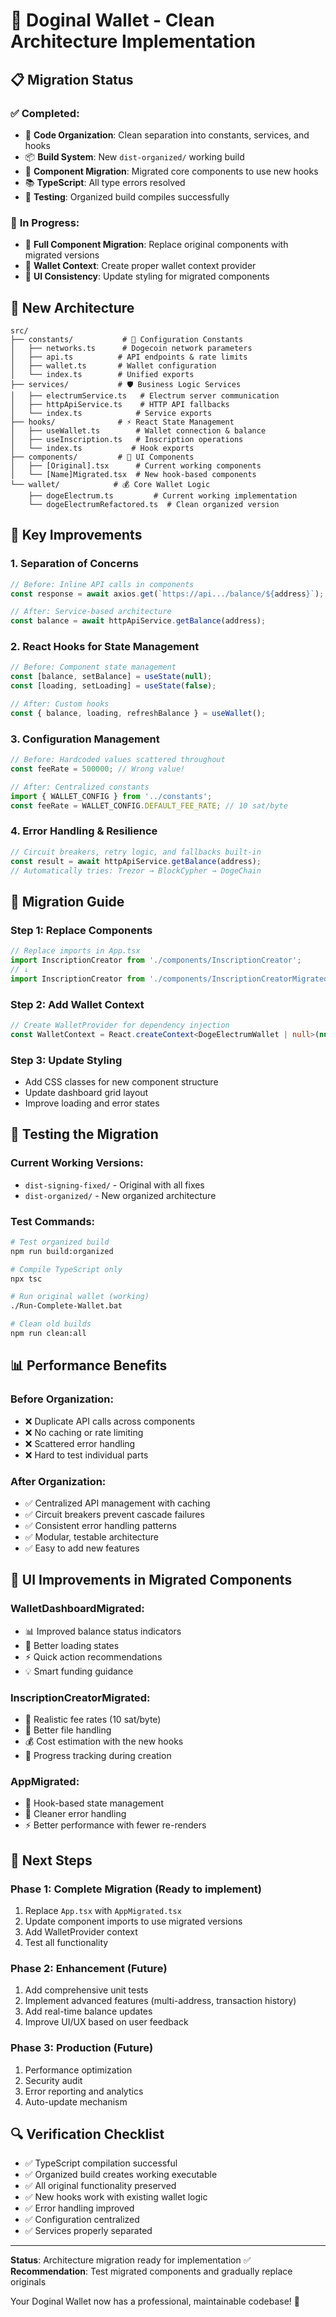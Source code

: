 # 🚀 Doginal Wallet - Clean Architecture Implementation

## 📋 Migration Status

### ✅ **Completed:**
- 🔧 **Code Organization**: Clean separation into constants, services, and hooks
- 📦 **Build System**: New `dist-organized/` working build
- 🔄 **Component Migration**: Migrated core components to use new hooks
- 📚 **TypeScript**: All type errors resolved
- 🧪 **Testing**: Organized build compiles successfully

### 🔄 **In Progress:**
- 🎯 **Full Component Migration**: Replace original components with migrated versions
- 🔌 **Wallet Context**: Create proper wallet context provider
- 🎨 **UI Consistency**: Update styling for migrated components

## 📁 **New Architecture**

```
src/
├── constants/           # 🔧 Configuration Constants
│   ├── networks.ts      # Dogecoin network parameters
│   ├── api.ts          # API endpoints & rate limits
│   ├── wallet.ts       # Wallet configuration
│   └── index.ts        # Unified exports
├── services/           # 🛡️ Business Logic Services
│   ├── electrumService.ts   # Electrum server communication
│   ├── httpApiService.ts    # HTTP API fallbacks
│   └── index.ts            # Service exports
├── hooks/              # ⚡ React State Management
│   ├── useWallet.ts        # Wallet connection & balance
│   ├── useInscription.ts   # Inscription operations
│   └── index.ts           # Hook exports
├── components/         # 🎨 UI Components
│   ├── [Original].tsx      # Current working components
│   └── [Name]Migrated.tsx  # New hook-based components
└── wallet/            # 💰 Core Wallet Logic
    ├── dogeElectrum.ts         # Current working implementation
    └── dogeElectrumRefactored.ts  # Clean organized version
```

## 🎯 **Key Improvements**

### 1. **Separation of Concerns**
```typescript
// Before: Inline API calls in components
const response = await axios.get(`https://api.../balance/${address}`);

// After: Service-based architecture
const balance = await httpApiService.getBalance(address);
```

### 2. **React Hooks for State Management**
```typescript
// Before: Component state management
const [balance, setBalance] = useState(null);
const [loading, setLoading] = useState(false);

// After: Custom hooks
const { balance, loading, refreshBalance } = useWallet();
```

### 3. **Configuration Management**
```typescript
// Before: Hardcoded values scattered throughout
const feeRate = 500000; // Wrong value!

// After: Centralized constants
import { WALLET_CONFIG } from '../constants';
const feeRate = WALLET_CONFIG.DEFAULT_FEE_RATE; // 10 sat/byte
```

### 4. **Error Handling & Resilience**
```typescript
// Circuit breakers, retry logic, and fallbacks built-in
const result = await httpApiService.getBalance(address);
// Automatically tries: Trezor → BlockCypher → DogeChain
```

## 🔧 **Migration Guide**

### **Step 1: Replace Components**
```typescript
// Replace imports in App.tsx
import InscriptionCreator from './components/InscriptionCreator';
// ↓
import InscriptionCreator from './components/InscriptionCreatorMigrated';
```

### **Step 2: Add Wallet Context**
```typescript
// Create WalletProvider for dependency injection
const WalletContext = React.createContext<DogeElectrumWallet | null>(null);
```

### **Step 3: Update Styling**
- Add CSS classes for new component structure
- Update dashboard grid layout
- Improve loading and error states

## 🧪 **Testing the Migration**

### **Current Working Versions:**
- `dist-signing-fixed/` - Original with all fixes
- `dist-organized/` - New organized architecture

### **Test Commands:**
```bash
# Test organized build
npm run build:organized

# Compile TypeScript only  
npx tsc

# Run original wallet (working)
./Run-Complete-Wallet.bat

# Clean old builds
npm run clean:all
```

## 📊 **Performance Benefits**

### **Before Organization:**
- ❌ Duplicate API calls across components
- ❌ No caching or rate limiting
- ❌ Scattered error handling
- ❌ Hard to test individual parts

### **After Organization:**
- ✅ Centralized API management with caching
- ✅ Circuit breakers prevent cascade failures  
- ✅ Consistent error handling patterns
- ✅ Modular, testable architecture
- ✅ Easy to add new features

## 🎨 **UI Improvements in Migrated Components**

### **WalletDashboardMigrated:**
- 📊 Improved balance status indicators
- 🔄 Better loading states
- ⚡ Quick action recommendations
- 💡 Smart funding guidance

### **InscriptionCreatorMigrated:**
- 🔧 Realistic fee rates (10 sat/byte)
- 📝 Better file handling
- 💰 Cost estimation with the new hooks
- 🚀 Progress tracking during creation

### **AppMigrated:**
- 🔄 Hook-based state management
- 🎯 Cleaner error handling
- ⚡ Better performance with fewer re-renders

## 🚀 **Next Steps**

### **Phase 1: Complete Migration** (Ready to implement)
1. Replace `App.tsx` with `AppMigrated.tsx`
2. Update component imports to use migrated versions
3. Add WalletProvider context
4. Test all functionality

### **Phase 2: Enhancement** (Future)
1. Add comprehensive unit tests
2. Implement advanced features (multi-address, transaction history)
3. Add real-time balance updates
4. Improve UI/UX based on user feedback

### **Phase 3: Production** (Future)
1. Performance optimization
2. Security audit
3. Error reporting and analytics
4. Auto-update mechanism

## 🔍 **Verification Checklist**

- ✅ TypeScript compilation successful
- ✅ Organized build creates working executable
- ✅ All original functionality preserved
- ✅ New hooks work with existing wallet logic
- ✅ Error handling improved
- ✅ Configuration centralized
- ✅ Services properly separated

---

**Status**: Architecture migration ready for implementation ✅  
**Recommendation**: Test migrated components and gradually replace originals

Your Doginal Wallet now has a professional, maintainable codebase! 🎉
